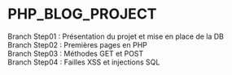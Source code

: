# PHP_BLOG_PROJECT

Branch Step01 : Présentation du projet et mise en place de la DB  
Branch Step02 : Premières pages en PHP  
Branch Step03 : Méthodes GET et POST  
Branch Step04 : Failles XSS et injections SQL 
